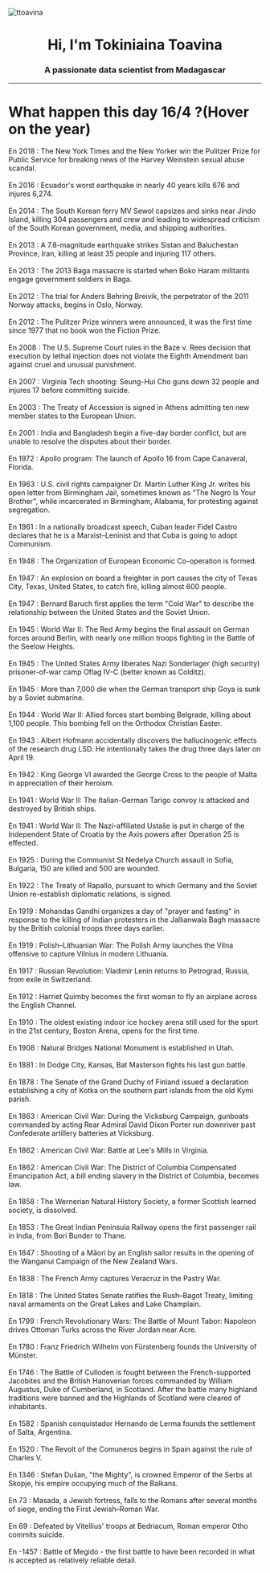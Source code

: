 
<p align="left"> <img src="https://komarev.com/ghpvc/?username=ttoavina&label=Profile%20views&color=0e75b6&style=flat" alt="ttoavina" /> </p>
<h1 align="center">Hi, I'm Tokiniaina Toavina</h1>
<h3 align="center">A passionate data scientist from Madagascar</h3>
    
<hr/>
<h1> What happen this day 16/4 ?(Hover on the year)</h1>

En 2018 : The New York Times and the New Yorker win the Pulitzer Prize for Public Service for breaking news of the Harvey Weinstein sexual abuse scandal.
<br/><br/>
En 2016 : Ecuador's worst earthquake in nearly 40 years kills 676 and injures 6,274.
<br/><br/>
En 2014 : The South Korean ferry MV Sewol capsizes and sinks near Jindo Island, killing 304 passengers and crew and leading to widespread criticism of the South Korean government, media, and shipping authorities.
<br/><br/>
En 2013 : A 7.8-magnitude earthquake strikes Sistan and Baluchestan Province, Iran, killing at least 35 people and injuring 117 others.
<br/><br/>
En 2013 : The 2013 Baga massacre is started when Boko Haram militants engage government soldiers in Baga.
<br/><br/>
En 2012 : The trial for Anders Behring Breivik, the perpetrator of the 2011 Norway attacks, begins in Oslo, Norway.
<br/><br/>
En 2012 : The Pulitzer Prize winners were announced, it was the first time since 1977 that no book won the Fiction Prize.
<br/><br/>
En 2008 : The U.S. Supreme Court rules in the Baze v. Rees decision that execution by lethal injection does not violate the Eighth Amendment ban against cruel and unusual punishment.
<br/><br/>
En 2007 : Virginia Tech shooting: Seung-Hui Cho guns down 32 people and injures 17 before committing suicide.
<br/><br/>
En 2003 : The Treaty of Accession is signed in Athens admitting ten new member states to the European Union.
<br/><br/>
En 2001 : India and Bangladesh begin a five-day border conflict, but are unable to resolve the disputes about their border.
<br/><br/>
En 1972 : Apollo program: The launch of Apollo 16 from Cape Canaveral, Florida.
<br/><br/>
En 1963 : U.S. civil rights campaigner Dr. Martin Luther King Jr. writes his open letter from Birmingham Jail, sometimes known as "The Negro Is Your Brother", while incarcerated in Birmingham, Alabama, for protesting against segregation.
<br/><br/>
En 1961 : In a nationally broadcast speech, Cuban leader Fidel Castro declares that he is a Marxist–Leninist and that Cuba is going to adopt Communism.
<br/><br/>
En 1948 : The Organization of European Economic Co-operation is formed.
<br/><br/>
En 1947 : An explosion on board a freighter in port causes the city of Texas City, Texas, United States, to catch fire, killing almost 600 people.
<br/><br/>
En 1947 : Bernard Baruch first applies the term "Cold War" to describe the relationship between the United States and the Soviet Union.
<br/><br/>
En 1945 : World War II: The Red Army begins the final assault on German forces around Berlin, with nearly one million troops fighting in the Battle of the Seelow Heights.
<br/><br/>
En 1945 : The United States Army liberates Nazi Sonderlager (high security) prisoner-of-war camp Oflag IV-C (better known as Colditz).
<br/><br/>
En 1945 : More than 7,000 die when the German transport ship Goya is sunk by a Soviet submarine.
<br/><br/>
En 1944 : World War II: Allied forces start bombing Belgrade, killing about 1,100 people. This bombing fell on the Orthodox Christian Easter.
<br/><br/>
En 1943 : Albert Hofmann accidentally discovers the hallucinogenic effects of the research drug LSD. He intentionally takes the drug three days later on April 19.
<br/><br/>
En 1942 : King George VI awarded the George Cross to the people of Malta in appreciation of their heroism.
<br/><br/>
En 1941 : World War II: The Italian-German Tarigo convoy is attacked and destroyed by British ships.
<br/><br/>
En 1941 : World War II: The Nazi-affiliated Ustaše is put in charge of the Independent State of Croatia by the Axis powers after Operation 25 is effected.
<br/><br/>
En 1925 : During the Communist St Nedelya Church assault in Sofia, Bulgaria, 150 are killed and 500 are wounded.
<br/><br/>
En 1922 : The Treaty of Rapallo, pursuant to which Germany and the Soviet Union re-establish diplomatic relations, is signed.
<br/><br/>
En 1919 : Mohandas Gandhi organizes a day of "prayer and fasting" in response to the killing of Indian protesters in the Jallianwala Bagh massacre by the British colonial troops three days earlier.
<br/><br/>
En 1919 : Polish–Lithuanian War: The Polish Army launches the Vilna offensive to capture Vilnius in modern Lithuania.
<br/><br/>
En 1917 : Russian Revolution: Vladimir Lenin returns to Petrograd, Russia, from exile in Switzerland.
<br/><br/>
En 1912 : Harriet Quimby becomes the first woman to fly an airplane across the English Channel.
<br/><br/>
En 1910 : The oldest existing indoor ice hockey arena still used for the sport in the 21st century, Boston Arena, opens for the first time.
<br/><br/>
En 1908 : Natural Bridges National Monument is established in Utah.
<br/><br/>
En 1881 : In Dodge City, Kansas, Bat Masterson fights his last gun battle.
<br/><br/>
En 1878 : The Senate of the Grand Duchy of Finland issued a declaration establishing a city of Kotka on the southern part islands from the old Kymi parish.
<br/><br/>
En 1863 : American Civil War: During the Vicksburg Campaign, gunboats commanded by acting Rear Admiral David Dixon Porter run downriver past Confederate artillery batteries at Vicksburg.
<br/><br/>
En 1862 : American Civil War: Battle at Lee's Mills in Virginia.
<br/><br/>
En 1862 : American Civil War: The District of Columbia Compensated Emancipation Act, a bill ending slavery in the District of Columbia, becomes law.
<br/><br/>
En 1858 : The Wernerian Natural History Society, a former Scottish learned society, is dissolved.
<br/><br/>
En 1853 : The Great Indian Peninsula Railway opens the first passenger rail in India, from Bori Bunder to Thane.
<br/><br/>
En 1847 : Shooting of a Māori by an English sailor results in the opening of the Wanganui Campaign of the New Zealand Wars.
<br/><br/>
En 1838 : The French Army captures Veracruz in the Pastry War.
<br/><br/>
En 1818 : The United States Senate ratifies the Rush–Bagot Treaty, limiting naval armaments on the Great Lakes and Lake Champlain.
<br/><br/>
En 1799 : French Revolutionary Wars: The Battle of Mount Tabor: Napoleon drives Ottoman Turks across the River Jordan near Acre.
<br/><br/>
En 1780 : Franz Friedrich Wilhelm von Fürstenberg founds the University of Münster.
<br/><br/>
En 1746 : The Battle of Culloden is fought between the French-supported Jacobites and the British Hanoverian forces commanded by William Augustus, Duke of Cumberland, in Scotland. After the battle many highland traditions were banned and the Highlands of Scotland were cleared of inhabitants.
<br/><br/>
En 1582 : Spanish conquistador Hernando de Lerma founds the settlement of Salta, Argentina.
<br/><br/>
En 1520 : The Revolt of the Comuneros begins in Spain against the rule of Charles V.
<br/><br/>
En 1346 : Stefan Dušan, "the Mighty", is crowned Emperor of the Serbs at Skopje, his empire occupying much of the Balkans.
<br/><br/>
En 73 : Masada, a Jewish fortress, falls to the Romans after several months of siege, ending the First Jewish–Roman War.
<br/><br/>
En 69 : Defeated by Vitellius' troops at Bedriacum, Roman emperor Otho commits suicide.
<br/><br/>
En -1457 : Battle of Megido - the first battle to have been recorded in what is accepted as relatively reliable detail.
<br/><br/>
